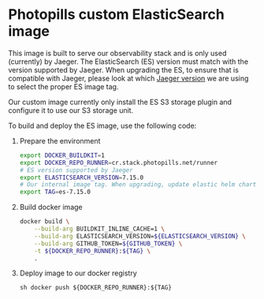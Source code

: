 # Photopills custom ElasticSearch image

This image is built to serve our observability stack and is only used (currently) by Jaeger. The ElasticSearch (ES) version must match with the version supported by Jaeger. When upgrading the ES, to ensure that is compatible with Jaeger, please look at which [Jaeger version](https://github.com/photopills/helm/blob/master/tools/jaeger/values.yaml) we are using to select the proper ES image tag.

Our custom image currently only install the ES S3 storage plugin and configure it to use our S3 storage unit.

To build and deploy the ES image, use the following code:

1. Prepare the environment

   ```sh
   export DOCKER_BUILDKIT=1
   export DOCKER_REPO_RUNNER=cr.stack.photopills.net/runner
   # ES version supported by Jaeger
   export ELASTICSEARCH_VERSION=7.15.0
   # Our internal image tag. When upgrading, update elastic helm chart as well **
   export TAG=es-7.15.0
   ```

2. Build docker image

   ```sh
   docker build \
       --build-arg BUILDKIT_INLINE_CACHE=1 \
       --build-arg ELASTICSEARCH_VERSION=${ELASTICSEARCH_VERSION} \
       --build-arg GITHUB_TOKEN=${GITHUB_TOKEN} \
       -t ${DOCKER_REPO_RUNNER}:${TAG} \
       .

   ```

3. Deploy image to our docker registry

   `sh docker push ${DOCKER_REPO_RUNNER}:${TAG} `
